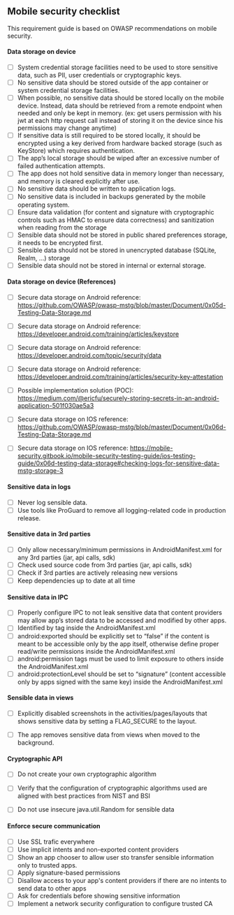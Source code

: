 ## Mobile security checklist

This requirement guide is based on OWASP recommendations on mobile security.

#### Data storage on device
- [ ] System credential storage facilities need to be used to store sensitive data, such as PII, user credentials or cryptographic keys.
- [ ] No sensitive data should be stored outside of the app container or system credential storage facilities.
- [ ] When possible, no sensitive data should be stored locally on the mobile device. Instead, data should be retrieved from a remote endpoint when needed and only be kept in memory. (ex: get users permission with his jwt at each http request call instead of storing it on the device since his permissions may change anytime)
- [ ] If sensitive data is still required to be stored locally, it should be encrypted using a key derived from hardware backed storage (such as KeyStore) which requires authentication.
- [ ] The app’s local storage should be wiped after an excessive number of failed authentication attempts.
- [ ] The app does not hold sensitive data in memory longer than necessary, and memory is cleared explicitly after use.
- [ ] No sensitive data should be written to application logs.
- [ ] No sensitive data is included in backups generated by the mobile operating system.
- [ ] Ensure data validation (for content and signature with cryptographic controls such as HMAC to ensure data correctness) and sanitization when reading from the storage
- [ ] Sensible data should not be stored in public shared preferences storage, it needs to be encrypted first.
- [ ] Sensible data should not be stored in unencrypted database (SQLite, Realm, ...) storage
- [ ] Sensible data should not be stored in internal or external storage.

#### Data storage on device (References)
- [ ] Secure data storage on Android reference: https://github.com/OWASP/owasp-mstg/blob/master/Document/0x05d-Testing-Data-Storage.md
- [ ] Secure data storage on Android reference: https://developer.android.com/training/articles/keystore
- [ ] Secure data storage on Android reference: https://developer.android.com/topic/security/data
- [ ] Secure data storage on Android reference: https://developer.android.com/training/articles/security-key-attestation
- [ ] Possible implementation solution (POC): https://medium.com/@ericfu/securely-storing-secrets-in-an-android-application-501f030ae5a3
- [ ] Secure data storage on IOS reference: https://github.com/OWASP/owasp-mstg/blob/master/Document/0x06d-Testing-Data-Storage.md
- [ ] Secure data storage on IOS reference: https://mobile-security.gitbook.io/mobile-security-testing-guide/ios-testing-guide/0x06d-testing-data-storage#checking-logs-for-sensitive-data-mstg-storage-3


#### Sensitive data in logs
- [ ] Never log sensible data.
- [ ] Use tools like ProGuard to remove all logging-related code in production release.

#### Sensitive data in 3rd parties
- [ ] Only allow necessary/minimum permissions in AndroidManifest.xml for any 3rd parties (jar, api calls, sdk)
- [ ] Check used source code from 3rd parties (jar, api calls, sdk)
- [ ] Check if 3rd parties are actively releasing new versions
- [ ] Keep dependencies up to date at all time

#### Sensitive data in IPC
- [ ] Properly configure IPC to not leak sensitive data that content providers may allow app’s stored data to be accessed and modified by other apps.
- [ ] Identified by <provider> tag inside the AndroidManifest.xml
- [ ] android:exported should be explicitly set to “false” if the content is
meant to be accessible only by the app itself, otherwise define proper
read/write permissions inside the AndroidManifest.xml
- [ ] android:permission tags must be used to limit exposure to others inside the AndroidManifest.xml
- [ ] android:protectionLevel should be set to “signature” (content accessible only by apps signed with the same key) inside the AndroidManifest.xml

#### Sensible data in views
- [ ] Explicitly disabled screenshots in the activities/pages/layouts that shows sensitive data by setting a FLAG_SECURE to the layout.
- [ ] The app removes sensitive data from views when moved to the background.



#### Cryptographic API
- [ ] Do not create your own cryptographic algorithm
- [ ] Verify that the configuration of cryptographic algorithms used are aligned with best practices from NIST and BSI
- [ ] Do not use insecure java.util.Random for sensible data


#### Enforce secure communication
- [ ] Use SSL trafic everywhere
- [ ] Use implicit intents and non-exported content providers 
- [ ] Show an app chooser to allow user sto transfer sensible information only to trusted apps.
- [ ] Apply signature-based permissions
- [ ] Disallow access to your app's content providers if there are no intents to send data to other apps
- [ ] Ask for credentials before showing sensitive information
- [ ] Implement a network security configuration to configure trusted CA
